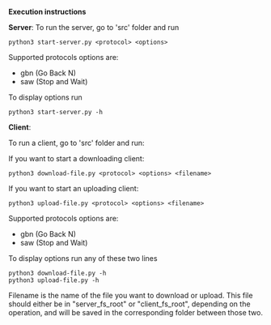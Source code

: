 **Execution instructions**

**Server**:
To run the server, go to 'src' folder and run
```
python3 start-server.py <protocol> <options>
```
Supported protocols options are:
- gbn (Go Back N)
- saw (Stop and Wait)

To display options run
```
python3 start-server.py -h
```

**Client**:

To run a client, go to 'src' folder and run:

If you want to start a downloading client:
```
python3 download-file.py <protocol> <options> <filename>
```

If you want to start an uploading client:
```
python3 upload-file.py <protocol> <options> <filename>
```
Supported protocols options are:
- gbn (Go Back N)
- saw (Stop and Wait)

To display options run any of these two lines
```
python3 download-file.py -h
python3 upload-file.py -h
```

Filename is the name of the file you want to download or upload. This file should either be in "server_fs_root" or "client_fs_root", depending on the operation, and will be saved in the corresponding folder between those two.